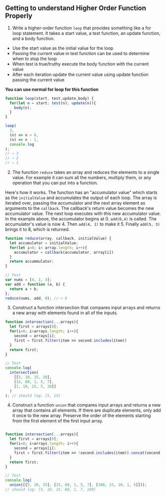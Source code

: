 ## Getting to understand Higher Order Function Properly

1. Write a higher-order function `loop` that provides something like a for loop statement. It takes a start value, a test function, an update function, and a body function.

- Use the start value as the initial value for the loop
- Passing the current value in test function can be used to determine when to stop the loop
- When test is true/truthy execute the body function with the current value
- After each iteration update the current value using update function passing the current value

**You can use normal for loop for this function**

```js
function loop(start, test,update,body) {
  for(let n = start; test(n); update(n)){
    body(n);
  }
}

loop(
  3,
  (n) => n > 0,
  (n) => n - 1,
  console.log
);
// → 3
// → 2
// → 1
```

2. The function `reduce` takes an array and reduces the elements to a single value. For example it can sum all the numbers, multiply them, or any operation that you can put into a function.

Here's how it works. The function has an "accumulator value" which starts as the `initialValue` and accumulates the output of each loop. The array is iterated over, passing the accumulator and the next array element as arguments to the `callback`. The callback's return value becomes the new accumulator value. The next loop executes with this new accumulator value. In the example above, the accumulator begins at 0. `add(0,4)` is called. The accumulator's value is now 4. Then `add(4, 1)` to make it 5. Finally `add(5, 3)` brings it to 8, which is returned.

```js
function reduce(array, callback, initialValue) {
  let accumulator = initialValue;
  for(let i=0; i< array.length; i++){
    accumulator = callback(accumulator, array[i])
  }
  return accummulator;
}

// Test
var nums = [4, 1, 3];
var add = function (a, b) {
  return a + b;
};
reduce(nums, add, 0); //-> 8
```

3. Construct a function intersection that compares input arrays and returns a new array with elements found in all of the inputs.

```js
function intersection(...arrays){
  let first = arrays[0];
  for(i=0; i<arrays.length; i++){
    second = arrays[i];
    first = first.filter(item => second.includes(item))
  }
  return first;
}

// Test
console.log(
  intersection(
    [[5, 10, 15, 20],
    [15, 88, 1, 5, 7],
    [1, 10, 15, 5, 20]]
  )
); // should log: [5, 15]
```

4. Construct a function `union` that compares input arrays and returns a new array that contains all elements. If there are duplicate elements, only add it once to the new array. Preserve the order of the elements starting from the first element of the first input array.

```js

function intersection(...arrays){
  let first = arrays[0];
  for(i=0; i<arrays.length; i++){
    second = arrays[i];
    first = first.filter(item => !second.includes(item)).concat(second)
  }
  return first;
}

// Test
console.log(
  union([[5, 10, 15], [15, 88, 1, 5, 7], [100, 15, 10, 1, 5]]));
// should log: [5, 10, 15, 88, 1, 7, 100]
```



